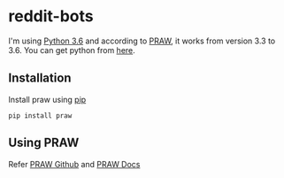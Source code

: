 # reddit-bots

I'm using [Python 3.6](https://www.python.org/downloads/release/python-363/) and according to
[PRAW](http://praw.readthedocs.io/en/latest/getting_started/quick_start.html), it works from version 3.3 to 3.6. You can get python from [here](https://www.python.org/downloads/).

## Installation

Install praw using [pip](https://pypi.org/project/pip/)

`pip install praw`

## Using PRAW

Refer [PRAW Github](https://github.com/praw-dev/praw) and [PRAW Docs](http://praw.readthedocs.io/en/latest/getting_started/quick_start.html)
